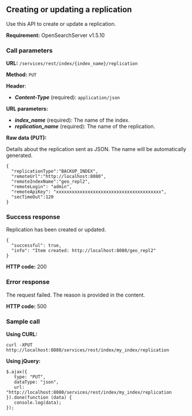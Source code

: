 ## Creating or updating a replication

Use this API to create or update a replication.

**Requirement:** OpenSearchServer v1.5.10

### Call parameters

**URL:** ```/services/rest/index/{index_name}/replication```

**Method:** ```PUT```

**Header**:

- _**Content-Type**_ (required): ```application/json```

**URL parameters:**

- _**index_name**_ (required): The name of the index.
- _**replication_name**_ (required): The name of the replication.

**Raw data (PUT):**

Details about the replication sent as JSON. The name will be automatically generated.

    {
      "replicationType":"BACKUP_INDEX",
      "remoteUrl":"http://localhost:8080",
      "remoteIndexName":"geo_repl2",
      "remoteLogin": "admin",
      "remoteApiKey": "xxxxxxxxxxxxxxxxxxxxxxxxxxxxxxxxxxxxxxxx",
      "secTimeOut":120
    }

### Success response
Replication has been created or updated.

    {
      "successful": true,
      "info": "Item created: http://localhost:8080/geo_repl2"
    }

**HTTP code:**
200
    
### Error response

The request failed. The reason is provided in the content.

**HTTP code:**
500

### Sample call

**Using CURL:**

    curl -XPUT http://localhost:8080/services/rest/index/my_index/replication
    

**Using jQuery:**

    $.ajax({ 
       type: "PUT",
       dataType: "json",
       url: "http://localhost:8080/services/rest/index/my_index/replication
    }).done(function (data) {
       console.log(data);
    });
    
